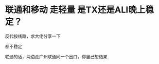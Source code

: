 # 联通和移动 走轻量 是TX还是ALI晚上稳定？


反代按线路，求大佬分享一下

都不稳定<img id="aimg_v2SeC" onclick="zoom(this, this.src, 0, 0, 0)" class="zoom" src="https://cdn.jsdelivr.net/gh/hishis/forum-master/public/images/patch.gif" onmouseover="img_onmouseoverfunc(this)" onload="thumbImg(this)" border="0" alt="" />

联通的话，两边走广州联通同一个出口，你自己想结果<img id="aimg_Pd0lD" onclick="zoom(this, this.src, 0, 0, 0)" class="zoom" src="https://cdn.jsdelivr.net/gh/hishis/forum-master/public/images/patch.gif" onmouseover="img_onmouseoverfunc(this)" onload="thumbImg(this)" border="0" alt="" />
